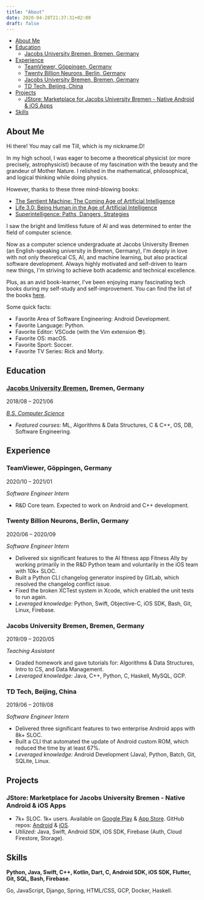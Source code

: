 ```yaml
---
title: "About"
date: 2020-04-28T21:37:31+02:00
draft: false
---
```


* [About Me](#about-me)
* [Education](#education)
  * [Jacobs University Bremen, Bremen, Germany](#jacobs-university-bremen-bremen-germany)
* [Experience](#experience)
  * [TeamViewer, Göppingen, Germany](#teamviewer-göppingen-germany)
  * [Twenty Billion Neurons, Berlin, Germany](#twenty-billion-neurons-berlin-germany)
  * [Jacobs University Bremen, Bremen, Germany](#jacobs-university-bremen-bremen-germany-1)
  * [TD Tech, Beijing, China](#td-tech-beijing-china)
* [Projects](#projects)
  * [JStore: Marketplace for Jacobs University Bremen - Native Android & iOS Apps](#jstore-marketplace-for-jacobs-university-bremen---native-android--ios-apps)
* [Skills](#skills)

## About Me

Hi there! You may call me Till, which is my nickname:D!

In my high school, I was eager to become a theoretical physicist (or more precisely, astrophysicist) because of my fascination with the beauty and the grandeur of Mother Nature. I relished in the mathematical, philosophical, and logical thinking while doing physics.

However, thanks to these three mind-blowing books:

* [The Sentient Machine: The Coming Age of Artificial Intelligence](https://www.goodreads.com/book/show/34466959-the-sentient-machine?ac=1&from_search=true&qid=k0Ey92dgkk&rank=1)
* [Life 3.0: Being Human in the Age of Artificial Intelligence](https://www.goodreads.com/book/show/34272565-life-3-0?ac=1&from_search=true&qid=ElsA2TwiLK&rank=1)
* [Superintelligence: Paths, Dangers, Strategies](https://www.goodreads.com/book/show/20527133-superintelligence)

I saw the bright and limitless future of AI and was determined to enter the field of computer science.

Now as a computer science undergraduate at Jacobs University Bremen (an English-speaking university in Bremen, Germany), I'm deeply in love with not only theoretical CS, AI, and machine learning, but also practical software development. Always highly motivated and self-driven to learn new things, I'm striving to achieve both academic and technical excellence.

Plus, as an avid book-learner, I've been enjoying many fascinating tech books during my self-study and self-improvement. You can find the list of the books [here](https://www.goodreads.com/review/list/70012245-tianyao-chen?shelf=tech-books).

Some quick facts:

* Favorite Area of Software Engineering: Android Development.
* Favorite Language: Python.
* Favorite Editor: VSCode (with the Vim extension 😎).
* Favorite OS: macOS.
* Favorite Sport: Soccer.
* Favorite TV Series: Rick and Morty.

## Education

### [Jacobs University Bremen](https://www.jacobs-university.de/), Bremen, Germany

2018/08 – 2021/06

[*B.S. Computer Science*](/pdfs/cs_curriculum.pdf)

* *Featured courses:* ML, Algorithms & Data Structures, C & C++, OS, DB, Software Engineering.

## Experience

### TeamViewer, Göppingen, Germany

2020/10 – 2021/01

*Software Engineer Intern*

* R&D Core team. Expected to work on Android and C++ development.

### Twenty Billion Neurons, Berlin, Germany

2020/06 – 2020/09

*Software Engineer Intern*

* Delivered six significant features to the AI fitness app Fitness Ally by working primarily in the R&D Python team and voluntarily in the iOS team with 10k+ SLOC.
* Built a Python CLI changelog generator inspired by GitLab, which resolved the changelog conflict issue.
* Fixed the broken XCTest system in Xcode, which enabled the unit tests to run again.
* *Leveraged knowledge:* Python, Swift, Objective-C, iOS SDK, Bash, Git, Linux, Firebase.

### Jacobs University Bremen, Bremen, Germany

2019/09 – 2020/05

*Teaching Assistant*

* Graded homework and gave tutorials for: Algorithms & Data Structures, Intro to CS, and Data Management.
* *Leveraged knowledge:* Java, C++, Python, C, Haskell, MySQL, GCP.

### TD Tech, Beijing, China

2019/06 – 2019/08

*Software Engineer Intern*

* Delivered three significant features to two enterprise Android apps with 8k+ SLOC.
* Built a CLI that automated the update of Android custom ROM, which reduced the time by at least 67%.
* *Leveraged knowledge:* Android Development (Java), Python, Batch, Git, SQLite, Linux.

## Projects

### JStore: Marketplace for Jacobs University Bremen - Native Android & iOS Apps

* 7k+ SLOC. 1k+ users. Available on [Google Play](https://play.google.com/store/apps/details?id=com.tillchen.jstore) & [App Store](https://apps.apple.com/us/app/jstore/id1492876079). GitHub repos: [Android](https://github.com/tillchen/JStore_Android) & [iOS](https://github.com/tillchen/JStore_iOS).
* *Utilized:* Java, Swift, Android SDK, iOS SDK, Firebase (Auth, Cloud Firestore, Storage).

## Skills

**Python, Java, Swift, C++, Kotlin, Dart, C, Android SDK, iOS SDK, Flutter, Git, SQL, Bash, Firebase**.

Go, JavaScript, Django, Spring, HTML/CSS, GCP, Docker, Haskell.

